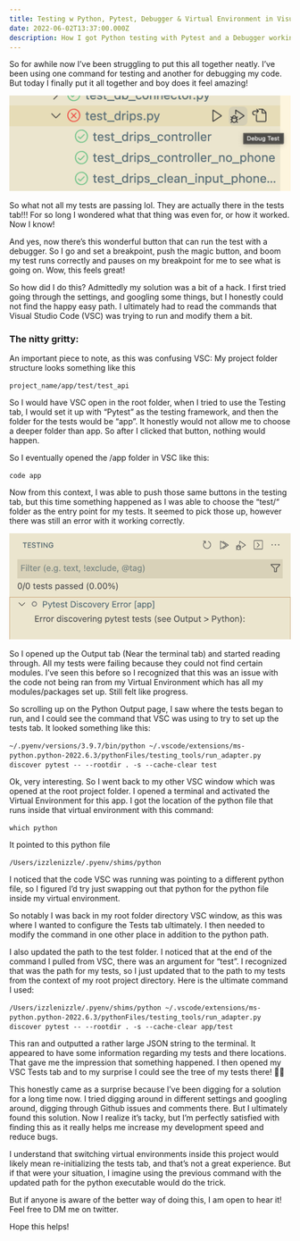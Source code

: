 ```yaml
---
title: Testing w Python, Pytest, Debugger & Virtual Environment in Visual Studio Code
date: 2022-06-02T13:37:00.000Z
description: How I got Python testing with Pytest and a Debugger working in VSC
---
```

So for awhile now I’ve been struggling to put this all together neatly. I’ve been using one command for testing and another for debugging my code. But today I finally put it all together and boy does it feel amazing!

![Tests Tab Debugger](./images/Debug_Test.png "Tests Tab Debugger")

So what not all my tests are passing lol. They are actually there in the tests tab!!! For so long I wondered what that thing was even for, or how it worked. Now I know!

And yes, now there’s this wonderful button that can run the test with a debugger. So I go and set a breakpoint, push the magic button, and boom my test runs correctly and pauses on my breakpoint for me to see what is going on. Wow, this feels great!

So how did I do this? Admittedly my solution was a bit of a hack. I first tried going through the settings, and googling some things, but I honestly could not find the happy easy path. I ultimately had to read the commands that Visual Studio Code (VSC) was trying to run and modify them a bit. 

### The nitty gritty:

An important piece to note, as this was confusing VSC: My project folder structure looks something like this

`project_name/app/test/test_api`

So I would have VSC open in the root folder, when I tried to use the Testing tab, I would set it up with “Pytest” as the testing framework, and then the folder for the tests would be “app”. It honestly would not allow me to choose a deeper folder than app. So after I clicked that button, nothing would happen.

So I eventually opened the /app folder in VSC like this:

`code app`

Now from this context, I was able to push those same buttons in the testing tab, but this time something happened as I was able to choose the “test/“ folder as the entry point for my tests. It seemed to pick those up, however there was still an error with it working correctly.

![Empty Tests Tab](./images/TESTING.png "Empty Tests Tab")

So I opened up the Output tab (Near the terminal tab) and started reading through. All my tests were failing because they could not find certain modules. I’ve seen this before so I recognized that this was an issue with the code not being ran from my Virtual Environment which has all my modules/packages set up. Still felt like progress.

So scrolling up on the Python Output page, I saw where the tests began to run, and I could see the command that VSC was using to try to set up the tests tab. It looked something like this:

`~/.pyenv/versions/3.9.7/bin/python ~/.vscode/extensions/ms-python.python-2022.6.3/pythonFiles/testing_tools/run_adapter.py discover pytest -- --rootdir . -s --cache-clear test`

Ok, very interesting. So I went back to my other VSC window which was opened at the root project folder. I opened a terminal and activated the Virtual Environment for this app. I got the location of the python file that runs inside that virtual environment with this command:

`which python`

It pointed to this python file

`/Users/izzlenizzle/.pyenv/shims/python`

I noticed that the code VSC was running was pointing to a different python file, so I figured I’d try just swapping out that python for the python file inside my virtual environment. 

So notably I was back in my root folder directory VSC window, as this was where I wanted to configure the Tests tab ultimately. I then needed to modify the command in one other place in addition to the python path.

I also updated the path to the test folder. I noticed that at the end of the command I pulled from VSC, there was an argument for “test”. I recognized that was the path for my tests, so I just updated that to the path to my tests from the context of my root project directory. Here is the ultimate command I used:

```/Users/izzlenizzle/.pyenv/shims/python ~/.vscode/extensions/ms-python.python-2022.6.3/pythonFiles/testing_tools/run_adapter.py discover pytest -- --rootdir . -s --cache-clear app/test```

This ran and outputted a rather large JSON string to the terminal. It appeared to have some information regarding my tests and there locations. That gave me the impression that something happened. I then opened my VSC Tests tab and to my surprise I could see the tree of my tests there! 🎊🎉

This honestly came as a surprise because I’ve been digging for a solution for a long time now. I tried digging around in different settings and googling around, digging through Github issues and comments there. But I ultimately found this solution. Now I realize it’s tacky, but I’m perfectly satisfied with finding this as it really helps me increase my development speed and reduce bugs.

I understand that switching virtual environments inside this project would likely mean re-initializing the tests tab, and that’s not a great experience. But if that were your situation, I imagine using the previous command with the updated path for the python executable would do the trick.

But if anyone is aware of the better way of doing this, I am open to hear it! Feel free to DM me on twitter.

Hope this helps!
